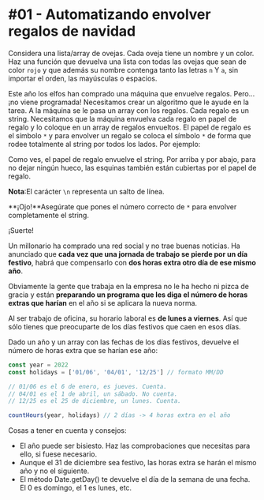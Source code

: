 # #01 - Automatizando envolver regalos de navidad

Considera una lista/array de ovejas. Cada oveja tiene un nombre y un color. Haz una función que devuelva una lista con todas las ovejas que sean de color ``rojo`` y que además su nombre contenga tanto las letras ``n`` Y ``a``, sin importar el orden, las mayúsculas o espacios.

Este año los elfos han comprado una máquina que envuelve regalos. Pero... ¡no viene programada! Necesitamos crear un algoritmo que le ayude en la tarea.
A la máquina se le pasa un array con los regalos. Cada regalo es un string. Necesitamos que la máquina envuelva cada regalo en papel de regalo y lo coloque en un array de regalos envueltos.
El papel de regalo es el símbolo ``*`` y para envolver un regalo se coloca el símbolo ``*`` de forma que rodee totalmente al string por todos los lados. Por ejemplo:



Como ves, el papel de regalo envuelve el string. Por arriba y por abajo, para no dejar ningún hueco, las esquinas también están cubiertas por el papel de regalo.

**Nota**:El carácter ``\n`` representa un salto de línea.

**¡Ojo!**Asegúrate que pones el número correcto de ``*`` para envolver completamente el string.

¡Suerte!



Un millonario ha comprado una red social y no trae buenas noticias. Ha anunciado que **cada vez que una jornada de trabajo se pierde por un día festivo**, habrá que compensarlo con **dos horas extra otro día de ese mismo año**.

Obviamente la gente que trabaja en la empresa no le ha hecho ni pizca de gracia y están **preparando un programa que les diga el número de horas extras que harían** en el año si se aplicara la nueva norma.

Al ser trabajo de oficina, su horario laboral es **de lunes a viernes**. Así que sólo tienes que preocuparte de los días festivos que caen en esos días.

Dado un año y un array con las fechas de los días festivos, devuelve el número de horas extra que se harían ese año:

```javascript
const year = 2022
const holidays = ['01/06', '04/01', '12/25'] // formato MM/DD

// 01/06 es el 6 de enero, es jueves. Cuenta.
// 04/01 es el 1 de abril, un sábado. No cuenta.
// 12/25 es el 25 de diciembre, un lunes. Cuenta.

countHours(year, holidays) // 2 días -> 4 horas extra en el año
```

Cosas a tener en cuenta y consejos:

* El año puede ser bisiesto. Haz las comprobaciones que necesitas para ello, si fuese necesario.
* Aunque el 31 de diciembre sea festivo, las horas extra se harán el mismo año y no el siguiente.
* El método Date.getDay() te devuelve el día de la semana de una fecha. El 0 es domingo, el 1 es lunes, etc.
